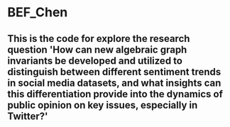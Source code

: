 # BEF_Chen
## This is the code for explore the research question 'How can new algebraic graph invariants be developed and utilized to distinguish between different sentiment trends in social media datasets, and what insights can this differentiation provide into the dynamics of public opinion on key issues, especially in Twitter?'

